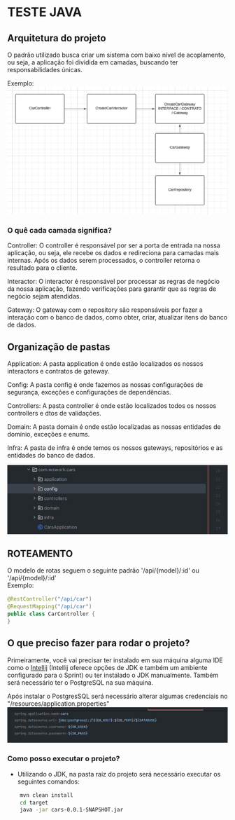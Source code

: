 # TESTE JAVA

## Arquitetura do projeto
O padrão utilizado busca criar um sistema com baixo nível de acoplamento, ou seja, a aplicação foi dividida em camadas, buscando ter responsabilidades únicas. 

Exemplo: 
![alt text](image.png)
### O quê cada camada significa?
Controller: O controller é responsável por ser a porta de entrada na nossa aplicação, ou seja, ele recebe os dados e redireciona para camadas mais internas. Após os dados serem processados, o controller retorna o resultado para o cliente.

Interactor: O interactor é responsável por processar as regras de negócio da nossa aplicação, fazendo verificações para garantir que as regras de negócio sejam atendidas.

Gateway: O gateway com o repository são responsáveis por fazer a interação com o banco de dados, como obter, criar, atualizar itens do banco de dados. 

## Organização de pastas
Application: A pasta application é onde estão localizados os nossos interactors e contratos de gateway.

Config: A pasta config é onde fazemos as nossas configurações de segurança, exceções e configurações de dependências.

Controllers: A pasta controller é onde estão localizados todos os nossos controllers e dtos de validações.

Domain: A pasta domain é onde estão localizadas as nossas entidades de domínio, exceções e enums.

Infra: A pasta de infra é onde temos os nossos gateways, repositórios e as entidades do banco de dados.

![alt text](image-1.png)

## ROTEAMENTO
O modelo de rotas seguem o seguinte padrão '/api/{model}/:id' ou '/api/{model}/:id'\
Exemplo:
```java
@RestController("/api/car")
@RequestMapping("/api/car")
public class CarController {
}
```

## O que preciso fazer para rodar o projeto?
Primeiramente, você vai precisar ter instalado em sua máquina alguma IDE como o [Intellij](https://lp.jetbrains.com/intellij-idea-features-promo/?msclkid=ba42f174a56a1284115097f64b5a8be6&utm_source=bing&utm_medium=cpc&utm_campaign=AMER_en_BR_IDEA_Branded&utm_term=intellij&utm_content=intellij%20idea) (Intellij oferece opções de JDK e também um ambiente configurado para o Sprint) ou ter instalado o JDK manualmente. Também será necessário ter o PostgreSQL na sua máquina.

Após instalar o PostgresSQL será necessário alterar algumas credenciais no "/resources/application.properties" 
![alt text](image-3.png)

### Como posso executar o projeto?
* Utilizando o JDK, na pasta raiz do projeto será necessário executar os seguintes comandos:
```sh
    mvn clean install
    cd target
    java -jar cars-0.0.1-SNAPSHOT.jar
```

